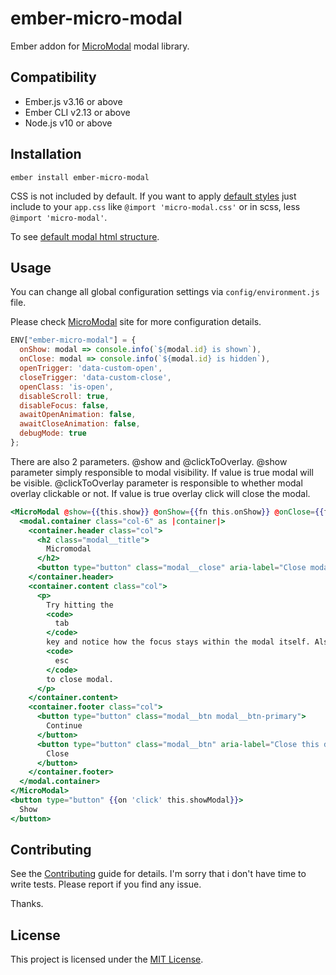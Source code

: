 ember-micro-modal
==============================================================================

Ember addon for [MicroModal](https://micromodal.now.sh/) modal library.


Compatibility
------------------------------------------------------------------------------

* Ember.js v3.16 or above
* Ember CLI v2.13 or above
* Node.js v10 or above


Installation
------------------------------------------------------------------------------

```
ember install ember-micro-modal
```

CSS is not included by default. If you want to apply [default styles](https://gist.github.com/ghosh/4f94cf497d7090359a5c9f81caf60699#file-micromodal-css) just include to your ```app.css``` like ```@import 'micro-modal.css'``` or in scss, less ```@import 'micro-modal'```.

To see [default modal html structure](https://gist.github.com/ghosh/4f94cf497d7090359a5c9f81caf60699#file-micromodal-html).

Usage
------------------------------------------------------------------------------
You can change all global configuration settings via `config/environment.js` file.

Please check [MicroModal](https://micromodal.now.sh/#configuration) site for more configuration details.

```javascript
ENV["ember-micro-modal"] = {
  onShow: modal => console.info(`${modal.id} is shown`),
  onClose: modal => console.info(`${modal.id} is hidden`),
  openTrigger: 'data-custom-open',
  closeTrigger: 'data-custom-close',
  openClass: 'is-open',
  disableScroll: true,
  disableFocus: false,
  awaitOpenAnimation: false,
  awaitCloseAnimation: false,
  debugMode: true
};
```

There are also 2 parameters. @show and @clickToOverlay.
@show parameter simply responsible to modal visibility. If value is true modal will be visible.
@clickToOverlay parameter is responsible to whether modal overlay clickable or not. If value is true overlay click will close the modal.


```handlebars
<MicroModal @show={{this.show}} @onShow={{fn this.onShow}} @onClose={{fn this.onClose}} as |modal|>
  <modal.container class="col-6" as |container|>
    <container.header class="col">
      <h2 class="modal__title">
        Micromodal
      </h2>
      <button type="button" class="modal__close" aria-label="Close modal" data-micromodal-close></button>
    </container.header>
    <container.content class="col">
      <p>
        Try hitting the
        <code>
          tab
        </code>
        key and notice how the focus stays within the modal itself. Also,
        <code>
          esc
        </code>
        to close modal.
      </p>
    </container.content>
    <container.footer class="col">
      <button type="button" class="modal__btn modal__btn-primary">
        Continue
      </button>
      <button type="button" class="modal__btn" aria-label="Close this dialog window" data-micromodal-close>
        Close
      </button>
    </container.footer>
  </modal.container>
</MicroModal>
<button type="button" {{on 'click' this.showModal}}>
  Show
</button>
```

Contributing
------------------------------------------------------------------------------

See the [Contributing](CONTRIBUTING.md) guide for details.
I'm sorry that i don't have time to write tests. Please report if you find any issue.

Thanks.


License
------------------------------------------------------------------------------

This project is licensed under the [MIT License](LICENSE.md).
